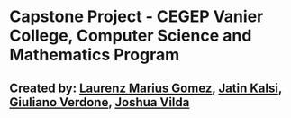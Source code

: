 # Capstone Project - CEGEP Vanier College, Computer Science and Mathematics Program
## Created by: [Laurenz Marius Gomez](https://github.com/GolimarGit), [Jatin Kalsi](https://github.com/jateen67), [Giuliano Verdone](https://github.com/Verdone), [Joshua Vilda](https://github.com/Gecko30)
